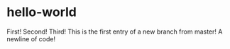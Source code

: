 # hello-world
First!
Second!
Third!
This is the first entry of a new branch from master! 
A newline of code!


